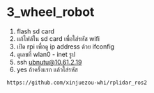 # 3_wheel_robot

1. flash sd card
2. แก้ไฟล์ใน sd card เพื่อใส่รหัส wifi
3. เปิด rpi เพื่อดู ip address ด้วย ifconfig
4. ดูเลขที่ wlan0 - inet รูป
5. ssh ubnutu@10.61.2.19
6. yes ถ้าครั้งแรก แล้วใส่รหัส

``` https://github.com/xinjuezou-whi/rplidar_ros2 ```
